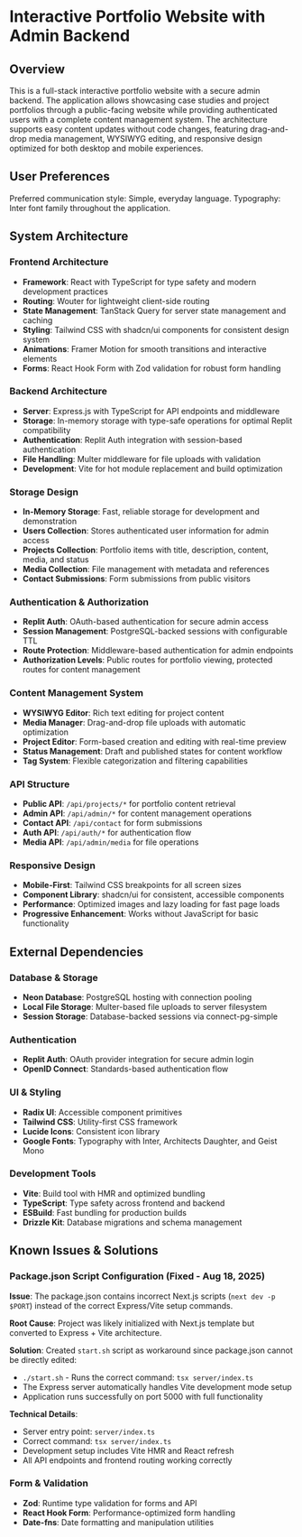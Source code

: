 # Interactive Portfolio Website with Admin Backend

## Overview

This is a full-stack interactive portfolio website with a secure admin backend. The application allows showcasing case studies and project portfolios through a public-facing website while providing authenticated users with a complete content management system. The architecture supports easy content updates without code changes, featuring drag-and-drop media management, WYSIWYG editing, and responsive design optimized for both desktop and mobile experiences.

## User Preferences

Preferred communication style: Simple, everyday language.
Typography: Inter font family throughout the application.

## System Architecture

### Frontend Architecture
- **Framework**: React with TypeScript for type safety and modern development practices
- **Routing**: Wouter for lightweight client-side routing
- **State Management**: TanStack Query for server state management and caching
- **Styling**: Tailwind CSS with shadcn/ui components for consistent design system
- **Animations**: Framer Motion for smooth transitions and interactive elements
- **Forms**: React Hook Form with Zod validation for robust form handling

### Backend Architecture
- **Server**: Express.js with TypeScript for API endpoints and middleware
- **Storage**: In-memory storage with type-safe operations for optimal Replit compatibility
- **Authentication**: Replit Auth integration with session-based authentication
- **File Handling**: Multer middleware for file uploads with validation
- **Development**: Vite for hot module replacement and build optimization

### Storage Design
- **In-Memory Storage**: Fast, reliable storage for development and demonstration
- **Users Collection**: Stores authenticated user information for admin access
- **Projects Collection**: Portfolio items with title, description, content, media, and status
- **Media Collection**: File management with metadata and references
- **Contact Submissions**: Form submissions from public visitors

### Authentication & Authorization
- **Replit Auth**: OAuth-based authentication for secure admin access
- **Session Management**: PostgreSQL-backed sessions with configurable TTL
- **Route Protection**: Middleware-based authentication for admin endpoints
- **Authorization Levels**: Public routes for portfolio viewing, protected routes for content management

### Content Management System
- **WYSIWYG Editor**: Rich text editing for project content
- **Media Manager**: Drag-and-drop file uploads with automatic optimization
- **Project Editor**: Form-based creation and editing with real-time preview
- **Status Management**: Draft and published states for content workflow
- **Tag System**: Flexible categorization and filtering capabilities

### API Structure
- **Public API**: `/api/projects/*` for portfolio content retrieval
- **Admin API**: `/api/admin/*` for content management operations
- **Contact API**: `/api/contact` for form submissions
- **Auth API**: `/api/auth/*` for authentication flow
- **Media API**: `/api/admin/media` for file operations

### Responsive Design
- **Mobile-First**: Tailwind CSS breakpoints for all screen sizes
- **Component Library**: shadcn/ui for consistent, accessible components
- **Performance**: Optimized images and lazy loading for fast page loads
- **Progressive Enhancement**: Works without JavaScript for basic functionality

## External Dependencies

### Database & Storage
- **Neon Database**: PostgreSQL hosting with connection pooling
- **Local File Storage**: Multer-based file uploads to server filesystem
- **Session Storage**: Database-backed sessions via connect-pg-simple

### Authentication
- **Replit Auth**: OAuth provider integration for secure admin login
- **OpenID Connect**: Standards-based authentication flow

### UI & Styling
- **Radix UI**: Accessible component primitives
- **Tailwind CSS**: Utility-first CSS framework
- **Lucide Icons**: Consistent icon library
- **Google Fonts**: Typography with Inter, Architects Daughter, and Geist Mono

### Development Tools
- **Vite**: Build tool with HMR and optimized bundling
- **TypeScript**: Type safety across frontend and backend
- **ESBuild**: Fast bundling for production builds
- **Drizzle Kit**: Database migrations and schema management

## Known Issues & Solutions

### Package.json Script Configuration (Fixed - Aug 18, 2025)
**Issue**: The package.json contains incorrect Next.js scripts (`next dev -p $PORT`) instead of the correct Express/Vite setup commands.

**Root Cause**: Project was likely initialized with Next.js template but converted to Express + Vite architecture.

**Solution**: Created `start.sh` script as workaround since package.json cannot be directly edited:
- `./start.sh` - Runs the correct command: `tsx server/index.ts`
- The Express server automatically handles Vite development mode setup
- Application runs successfully on port 5000 with full functionality

**Technical Details**: 
- Server entry point: `server/index.ts` 
- Correct command: `tsx server/index.ts`
- Development setup includes Vite HMR and React refresh
- All API endpoints and frontend routing working correctly

### Form & Validation
- **Zod**: Runtime type validation for forms and API
- **React Hook Form**: Performance-optimized form handling
- **Date-fns**: Date formatting and manipulation utilities